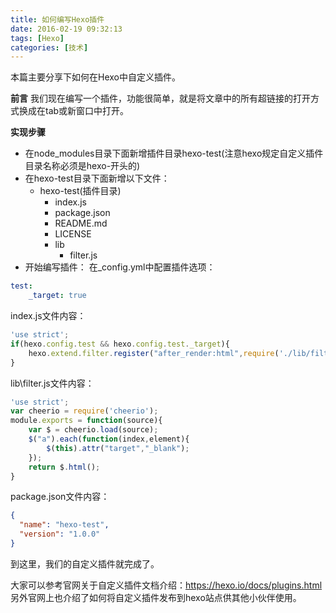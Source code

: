 ```yaml
---
title: 如何编写Hexo插件
date: 2016-02-19 09:32:13
tags: [Hexo]
categories: [技术]
---
```

本篇主要分享下如何在Hexo中自定义插件。
<!--more-->
**前言**
我们现在编写一个插件，功能很简单，就是将文章中的所有超链接的打开方式换成在tab或新窗口中打开。

**实现步骤**
* 在node_modules目录下面新增插件目录hexo-test(注意hexo规定自定义插件目录名称必须是hexo-开头的)
* 在hexo-test目录下面新增以下文件：
	* hexo-test(插件目录)
		* index.js
		* package.json
		* README.md
		* LICENSE
		* lib
			* filter.js
* 开始编写插件：
在_config.yml中配置插件选项：
~~~yml
test:
	_target: true
~~~
index.js文件内容：
~~~js
'use strict';
if(hexo.config.test && hexo.config.test._target){
	hexo.extend.filter.register("after_render:html",require('./lib/filter'));
}
~~~
lib\filter.js文件内容：
~~~js
'use strict';
var cheerio = require('cheerio');
module.exports = function(source){
	var $ = cheerio.load(source);
	$("a").each(function(index,element){
		$(this).attr("target","_blank");
	});
	return $.html();
}
~~~
package.json文件内容：
~~~json
{
  "name": "hexo-test",
  "version": "1.0.0"
}
~~~
<!-- 将插件依赖添加到博客package.json中：
~~~json
{
  "name": "hunter-blog",
  "version": "1.0.0",
  "private": true,
  "hexo": {
    "version": "3.1.1"
  },
  "dependencies": {
    "hexo": "^3.1.0",
    "hexo-deployer-git": "0.0.4",
    "hexo-generator-archive": "^0.1.2",
    "hexo-generator-category": "^0.1.2",
    "hexo-generator-index": "^0.1.2",
    "hexo-generator-search": "^1.0.2",
    "hexo-generator-tag": "^0.1.1",
    "hexo-renderer-ejs": "^0.1.0",
    "hexo-renderer-marked": "^0.2.4",
    "hexo-renderer-stylus": "^0.3.0",
    "hexo-server": "^0.1.2",
    "hexo-test": "1.0.0"
  }
}
~~~ -->

到这里，我们的自定义插件就完成了。

大家可以参考官网关于自定义插件文档介绍：https://hexo.io/docs/plugins.html 
另外官网上也介绍了如何将自定义插件发布到hexo站点供其他小伙伴使用。